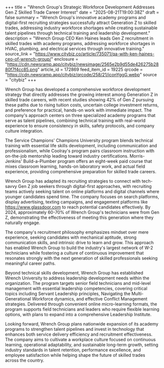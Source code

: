 +++
title = "Wrench Group's Strategic Workforce Development Addresses Gen Z Skilled Trade Career Interest"
date = "2025-08-21T19:00:38Z"
draft = false
summary = "Wrench Group's innovative academy programs and digital-first recruiting strategies successfully attract Generation Z to skilled trades, addressing industry workforce shortages while creating sustainable talent pipelines through technical training and leadership development."
description = "Wrench Group CEO Ken Haines leads Gen Z recruitment in skilled trades with academy programs, addressing workforce shortages in HVAC, plumbing, and electrical services through innovative training."
source_link = "https://www.citybiz.co/article/735071/qa-with-ken-haines-ceo-of-wrench-group/"
enclosure = "https://cdn.newsramp.app/citybiz/newsimage/2565e2b9d55de426275b2880f7f4cc85.png"
article_id = 172869
feed_item_id = 19225
qrcode = "https://cdn.newsramp.app/citybiz/qrcode/258/21/iconYggG.webp"
source = "citybiz"
+++

<p>Wrench Group has developed a comprehensive workforce development strategy that directly addresses the growing interest among Generation Z in skilled trade careers, with recent studies showing 42% of Gen Z pursuing these paths due to rising tuition costs, uncertain college investment returns, and preference for practical, hands-on work with immediate impact. The company's approach centers on three specialized academy programs that serve as talent pipelines, combining technical training with real-world experience to ensure consistency in skills, safety protocols, and company culture integration.</p><p>The Service Champions' Champions University program blends technical training with essential life skills development, including communication and professionalism, while Coolray's program pairs classroom instruction with on-the-job mentorship leading toward industry certifications. Morris-Jenkins' Build-a-Plumber program offers an eight-week paid course that mixes classroom learning, hands-on laboratory work, and actual field experience, providing comprehensive preparation for skilled trade careers.</p><p>Wrench Group has adapted its recruiting strategies to connect with tech-savvy Gen Z job seekers through digital-first approaches, with recruiting teams actively seeking talent on online platforms and digital channels where younger candidates spend time. The company focuses on search platforms, display advertising, texting campaigns, and engagement platforms like <a href="https://www.glassdoor.com" rel="nofollow" target="_blank">https://www.glassdoor.com</a> to reach potential candidates effectively. By 2024, approximately 60-70% of Wrench Group's technicians were from Gen Z, demonstrating the effectiveness of meeting this generation where they naturally engage.</p><p>The company's recruitment philosophy emphasizes mindset over mere experience, seeking candidates with mechanical aptitude, strong communication skills, and intrinsic drive to learn and grow. This approach has enabled Wrench Group to build the industry's largest network of W-2 technicians while fostering a culture of continuous improvement that resonates strongly with the next generation of skilled professionals seeking meaningful career paths.</p><p>Beyond technical skills development, Wrench Group has established Wrench University to address leadership development needs within the organization. The program targets senior field technicians and mid-level management with essential leadership competencies, covering critical topics including Servant Leadership principles, Navigating the Multi-Generational Workforce dynamics, and effective Conflict Management strategies. Delivered through convenient online micro-learning formats, the program supports field technicians and leaders who require flexible learning options, with plans to expand into a comprehensive Leadership Institute.</p><p>Looking forward, Wrench Group plans nationwide expansion of its academy programs to strengthen talent pipelines and invest in technology that enhances both service delivery efficiency and recruitment effectiveness. The company aims to cultivate a workplace culture focused on continuous learning, operational adaptability, and sustainable long-term growth, setting industry standards in talent retention, performance excellence, and employee satisfaction while helping shape the future of skilled trades across the country.</p>